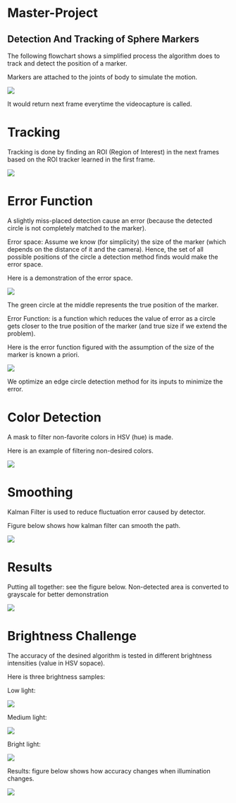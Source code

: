 # Master-Project

## Detection And Tracking of Sphere Markers

The following flowchart shows a simplified process the algorithm does to track and detect the position of a marker.

Markers are attached to the joints of body to simulate the motion.

![](samples/FC-01.jpg) 

It would return next frame everytime the videocapture is called.

# Tracking
Tracking is done by finding an ROI (Region of Interest) in the next frames based on the ROI tracker learned in the first frame.

![](samples/tracker.gif) 

# Error Function

A slightly miss-placed detection cause an error (because the detected circle is not completely matched to the marker).

Error space: Assume we know (for simplicity) the size of the marker (which depends on the distance of it and the camera). Hence, the set of all possible positions of the circle a detection method finds would make the error space.

Here is a demonstration of the error space.

![](samples/FeatureSpace.jpg) 

The green circle at the middle represents the true position of the marker.

Error Function: is a function which reduces the value of error as a circle gets closer to the true position of the marker (and true size if we extend the problem).

Here is the error function figured with the assumption of the size of the marker is known a priori.

![](samples/singularity.png) 

We optimize an edge circle detection method for its inputs to minimize the error.

# Color Detection

A mask to filter non-favorite colors in HSV (hue) is made.

Here is an example of filtering non-desired colors.

![](samples/color-square.jpg) 

# Smoothing

Kalman Filter is used to reduce fluctuation error caused by detector.

Figure below shows how kalman filter can smooth the path.

![](samples/KF-smooth.jpg) 

# Results

Putting all together: see the figure below. Non-detected area is converted to grayscale for better demonstration

![](samples/output_blue.gif) 

# Brightness Challenge

The accuracy of the desined algorithm is tested in different brightness intensities (value in HSV sopace).

Here is three brightness samples:

Low light:

![](samples/output_10.gif) 

Medium light:

![](samples/output_100.gif) 

Bright light:

![](samples/output_200.gif) 

Results: figure below shows how accuracy changes when illumination changes.

![](samples/accuracy.jpg) 


